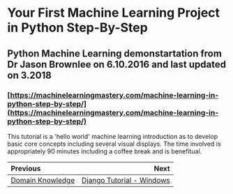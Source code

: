 # Your First Machine Learning Project in Python Step-By-Step

## Python Machine Learning demonstartation from Dr Jason Brownlee on 6.10.2016 and last updated on 3.2018
### [https://machinelearningmastery.com/machine-learning-in-python-step-by-step/](https://machinelearningmastery.com/machine-learning-in-python-step-by-step/)

This tutorial is a 'hello world' machine learning introduction as to develop basic core concepts including several visual displays. 
The time involved is appropriately 90 minutes including a coffee break and is benefitual.

| Previous | Next |
|:---------|-----:|
| [Domain Knowledge](./05_domain_knowledge.md) | [Django Tutorial - Windows](./08_django_tutorial_windows.md) | 

